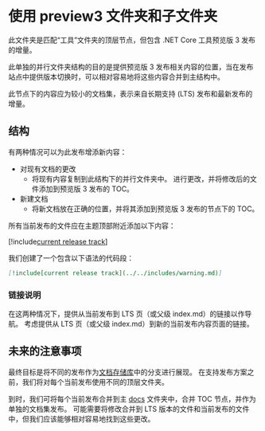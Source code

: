 # <a name="using-the-preview3-folder-and-sub-folders"></a>使用 preview3 文件夹和子文件夹

此文件夹是匹配“工具”文件夹的顶层节点，但包含 .NET Core 工具预览版 3 发布的增量。

此单独的并行文件夹结构的目的是提供预览版 3 发布相关内容的位置，当在发布站点中提供版本切换时，可以相对容易地将这些内容合并到主结构中。

此节点下的内容应为较小的文档集，表示来自长期支持 (LTS) 发布和最新发布的增量。 

## <a name="structure"></a>结构

有两种情况可以为此发布增添新内容：

* 对现有文档的更改
    - 将现有内容复制到此结构下的并行文件夹中。 进行更改，并将修改后的文件添加到预览版 3 发布的 TOC。
* 新建文档
    - 将新文档放在正确的位置，并将其添加到预览版 3 发布的节点下的 TOC。 

所有当前发布的文件应在主题顶部附近添加以下内容：

[!include[current release track](../includes/warning.md)]

我们创建了一个包含以下语法的代码段：

```markdown
[!include[current release track](../../includes/warning.md)]
```

### <a name="link-instructions"></a>链接说明

在这两种情况下，提供从当前发布到 LTS 页（或父级 index.md）的链接以作导航。
考虑提供从 LTS 页（或父级 index.md）到新的当前发布内容页面的链接。

## <a name="future-considerations"></a>未来的注意事项

最终目标是将不同的发布作为[文档存储库](https://github.com/dotnet/docs)中的分支进行展现。 在支持发布方案之前，我们将对每个当前发布使用不同的顶层文件夹。 

到时，我们可将每个当前发布合并到主 [docs](../docs) 文件夹中，合并 TOC 节点，并作为单独的文档集发布。 可能需要将修改合并到 LTS 版本的文件和当前发布的文件中，但我们应该能够相对容易地找到这些更改。


<!--HONumber=Jan17_HO3-->



